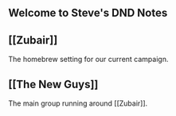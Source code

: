 ## Welcome to Steve's DND Notes


## [[Zubair]]
The homebrew setting for our current campaign. 

## [[The New Guys]]
The main group running around [[Zubair]].